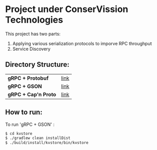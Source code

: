 Project under ConserVission Technologies
========================================

This project has two parts:

1. Applying various serialization protocols to imporve RPC throughput
2. Service Discovery

Directory Structure:
--------------------

<table>
  <tr>
    <td><b>gRPC + Protobuf </b></td>
    <td><a href="#">link</a></td>
  </tr>
  <tr>
    <td><b>gRPC + GSON</b></td>
    <td><a href="#">link</a></td>
  </tr>
  <tr>
    <td><b>gRPC + Cap'n Proto</b></td>
    <td><a href="#">link</a></td>
  </tr>
</table>

How to run:
-----------

To run 'gRPC + GSON' :

```bash
$ cd kvstore
$ ./gradlew clean installDist
$ ./build/install/kvstore/bin/kvstore
```